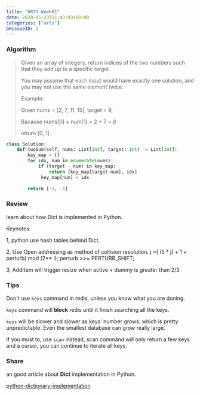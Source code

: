 ```yaml
---
title: "ARTS Week01"
date: 2020-05-23T11:43:03+08:00
categories: ["arts"]
GHissueID: 1
---
```


### Algorithm

> Given an array of integers, return indices of the two numbers such that they add up to a specific target.
>
> You may assume that each input would have exactly one solution, and you may not use the same element twice.
>
> Example:
>
> Given nums = [2, 7, 11, 15], target = 9,
>
> Bacause nums[0] + num[1] = 2 + 7 =.9
>
> return [0, 1].

``` python
class Solution:
    def twoSum(self, nums: List[int], target: int) -> List[int]:
        key_map = {}
        for idx, num in enumerate(nums):
            if (target - num) in key_map:
                return [key_map[target-num], idx]
             key_map[num] = idx
            
        return [-1, -1]
```

### Review

learn about how Dict is implemented in Python.

Keynotes:

1, python use hash tables behind Dict.

2, Use Open addressing as method of collision resolution. j =( (5 * j) + 1 + perturb) mod (2** i); perturb >>= PERTURB_SHIFT;

3, AddItem will trigger resize when active + dummy is greater than 2/3



### Tips

Don't use `keys` command in redis, unless you know what you are doning.

`keys` command will **block** redis until it finish searching all the keys.

`keys` will be slower and  slower as keys' number grows. which is pretty unpredictable. Even the smallest database can grow really large.

If you must to, use `scan` instead, scan command will only return a few keys and a cursor, you can continue to iterate all keys.

### Share

an good article about **Dict** implementation in Python.

[python-dictionary-implementation](https://www.laurentluce.com/posts/python-dictionary-implementation/)



